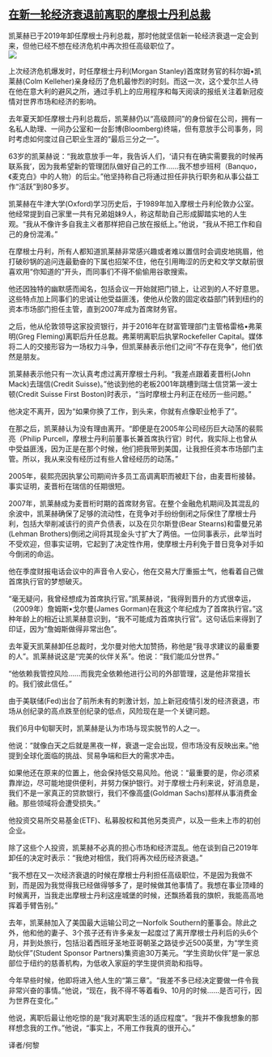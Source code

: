 <!--1595274729000-->
[在新一轮经济衰退前离职的摩根士丹利总裁](https://cn.ft.com/story/001088617?full=y)
------

<div></div><div class="story-lead">凯莱赫已于2019年卸任摩根士丹利总裁，那时他就坚信新一轮经济衰退一定会到来，但他已经不想在经济危机中再次担任高级职位了。</div><div class=" story-image image"><img src="https://thumbor.ftacademy.cn/unsafe/1340x754/https://thumbor.ftacademy.cn/unsafe/picture/9/000085029_piclink.jpg"></div><div class="story-body"><div id="story-body-container"><p>上次经济危机爆发时，时任摩根士丹利(Morgan Stanley)首席财务官的科尔姆•凯莱赫(Colm Kelleher)亲身经历了危机最惨烈的时刻。而这一次，这个爱尔兰人待在他在意大利的避风之所，通过手机上的应用程序和每天阅读的报纸关注着新冠疫情对世界市场和经济的影响。</p> <p>去年夏天卸任摩根士丹利总裁后，凯莱赫仍以“高级顾问”的身份留在公司，拥有一名私人助理、一间办公室和一台彭博(Bloomberg)终端，但有意放手公司事务，同时考虑如何度过自己职业生涯的“最后三分之一”。</p> <p>63岁的凯莱赫说：“我故意放手一年，我告诉人们，‘请只有在确实需要我的时候再联系我’，因为我希望新的管理团队做好自己的工作……我不想步班柯（Banquo，《麦克白》中的人物）的后尘。”他坚持称自己将通过担任非执行职务和从事公益工作“活跃”到80多岁。</p> <p>凯莱赫在牛津大学(Oxford)学习历史后，于1989年加入摩根士丹利伦敦办公室。他经常提到自己家里一共有兄弟姐妹9人，称这帮助自己形成脚踏实地的人生观。“我从不像许多自我主义者那样把自己放在报纸上。”他说，“我从不把工作和自己的身份混淆。”</p> <div  data-o-ads-name="mpu-middle1" class="o-ads in-article-advert" data-o-ads-formats-default="false"  data-o-ads-formats-small="FtcMobileMpu"  data-o-ads-formats-medium="FtcMpu" data-o-ads-formats-large="FtcMpu" data-o-ads-formats-extra="FtcMpu" data-o-ads-targeting="cnpos=middle1;" data-cy='[{"devices":["PC","iPhoneWeb","AndroidWeb","iPhoneApp","AndroidApp"],"pattern":"MPU","position":"Middle1","container":"mpuInStory"}]'></div><p>在摩根士丹利，所有人都知道凯莱赫非常感兴趣或者难以置信时会调皮地挑眉，他打破砂锅的追问连最勤奋的下属也招架不住，他在引用晦涩的历史和文学文献前很喜欢用“你知道的”开头，而同事们不得不偷偷用谷歌搜索。</p> <p>他还因独特的幽默感而闻名，包括会议一开始就把门锁上，让迟到的人不好意思。这些特点加上同事们的忠诚让他受益匪浅，使他从伦敦的固定收益部门转到纽约的资本市场部门担任主管，直到2007年成为首席财务官。</p> <p>之后，他从伦敦领导这家投资银行，并于2016年在财富管理部门主管格雷格•弗莱明(Greg Fleming)离职后升任总裁。弗莱明离职后执掌Rockefeller Capital。媒体将二人的交接形容为一场权力斗争，但凯莱赫表示他们之间“不存在竞争”，他们依然是朋友。</p> <p>凯莱赫表示他只有一次认真考虑过离开摩根士丹利。“我差点跟着麦晋桁(John Mack)去瑞信(Credit Suisse)。”他谈到他的老板2001年跳槽到瑞士信贷第一波士顿(Credit Suisse First Boston)时表示，“当时摩根士丹利正在经历一些问题。”</p> <p>他决定不离开，因为“如果你换了工作，到头来，你就有点像职业枪手了”。</p> <p>在那之后，凯莱赫认为没有理由离开。“即便是在2005年公司经历巨大动荡的裴熙亮（Philip Purcell，摩根士丹利前董事长兼首席执行官）时代，我实际上也曾从中受益匪浅，因为正是在那个时候，他们把我带到美国，让我担任资本市场部门主管。所以，我从来没有经历过有些人曾经经历的动荡。”</p> <div data-o-ads-name="mpu-middle2" class="o-ads in-article-advert" data-o-ads-formats-default="false"  data-o-ads-formats-small="FtcMobileMpu"  data-o-ads-formats-medium="false" data-o-ads-formats-large="false" data-o-ads-formats-extra="false" data-o-ads-targeting="cnpos=middle2;" data-cy='[{"devices":["iPhoneWeb","AndroidWeb","iPhoneApp","AndroidApp"],"pattern":"MPU","position":"Middle2","container":"mpuInStory"}]'></div><p>2005年，裴熙亮因执掌公司期间许多员工高调离职而被赶下台，由麦晋桁接替。事实证明，麦晋桁在瑞信的任期很短。</p> <p>2007年，凯莱赫成为麦晋桁时期的首席财务官。在整个金融危机期间及其混乱的余波中，凯莱赫确保了足够的流动性，在竞争对手纷纷倒闭之际保住了摩根士丹利，包括大举削减该行的资产负债表，以及在贝尔斯登(Bear Stearns)和雷曼兄弟(Lehman Brothers)倒闭之间将其现金头寸扩大了两倍。一位同事表示，此举当时不受欢迎，但事实证明，它起到了决定性作用，使摩根士丹利免于昔日竞争对手如今倒闭的命运。</p> <p>他在季度财报电话会议中的声音令人安心，他在交易大厅重振士气，他看着自己做首席执行官的梦想破灭。</p> <p>“毫无疑问，我曾经想成为首席执行官。”凯莱赫说，“我得到晋升的方式很幸运，（2009年）詹姆斯•戈尔曼(James Gorman)在我这个年纪成为了首席执行官。”这种年龄上的相近让凯莱赫意识到，“我不可能成为首席执行官”。这句话后来得到了印证，因为“詹姆斯做得非常出色”。</p> <p>去年夏天凯莱赫卸任总裁时，戈尔曼对他大加赞扬，称他是“我寻求建议的最重要的人”。凯莱赫说这是“完美的伙伴关系”。他说：“我们能瓜分世界。”</p> <div data-o-ads-name="mpu-middle3" class="o-ads in-article-advert" data-o-ads-formats-default="false"  data-o-ads-formats-small="FtcMobileMpu"  data-o-ads-formats-medium="false" data-o-ads-formats-large="false" data-o-ads-formats-extra="false" data-o-ads-targeting="cnpos=middle3;" data-cy='[{"devices":["iPhoneWeb","AndroidWeb","iPhoneApp","AndroidApp"],"pattern":"MPU","position":"Middle3","container":"mpuInStory"}]'></div><p>“他依赖我管控风险……而我完全依赖他进行公司的外部管理，这是他非常擅长的。我们彼此信任。”</p> <p>由于美联储(Fed)出台了前所未有的刺激计划，加上新冠疫情引发的经济衰退，市场从创纪录的高点跌至创纪录的低点，风险现在是一个关键问题。</p> <p>我们6月中旬聊天时，凯莱赫是认为市场与现实脱节的人之一。</p> <p>他说：“就像白天之后就是黑夜一样，衰退一定会出现，但市场没有反映出来。”他提到全球化面临的挑战、贸易争端和巨大的需求冲击。</p> <p>如果他还在原来的位置上，他会保持低交易风险。他说：“最重要的是，你必须紧靠岸边，尽可能地提供便利，并努力保护银行。对于摩根士丹利来说，好消息是，我们不是一家真正的贷款银行，我们不像高盛(Goldman Sachs)那样从事消费金融。那些领域将会遭受损失。”</p> <div data-o-ads-name="mpu-middle4" class="o-ads in-article-advert" data-o-ads-formats-default="false"  data-o-ads-formats-small="FtcMobileMpu"  data-o-ads-formats-medium="false" data-o-ads-formats-large="false" data-o-ads-formats-extra="false" data-o-ads-targeting="cnpos=middle4;" data-cy='[{"devices":["iPhoneWeb","AndroidWeb","iPhoneApp","AndroidApp"],"pattern":"MPU","position":"Middle4","container":"mpuInStory"}]'></div><p>他投资交易所交易基金(ETF)、私募股权和其他另类资产，以及一些未上市的初创企业。</p> <p>除了这些个人投资，凯莱赫不必真的担心市场和经济混乱。他在谈到自己2019年卸任的决定时表示：“我绝对相信，我们将再次经历经济衰退。”</p> <p>“我不想在又一次经济衰退的时候在摩根士丹利担任高级职位，不是因为我做不到，而是因为我觉得我已经做得够多了，是时候做其他事情了。我想在事业顶峰的时候离开，当我走出摩根士丹利这座城堡的时候，还飘扬着我的旗帜，我能高高地挥着手臂告别。”</p> <p>去年，凯莱赫加入了美国最大运输公司之一Norfolk Southern的董事会。除此之外，他和他的妻子、3个孩子还有许多亲友一起度过了离开摩根士丹利后的头6个月，并到处旅行，包括沿着西班牙圣地亚哥朝圣之路徒步近500英里，为“学生资助伙伴”(Student Sponsor Partners)集资逾30万美元。“学生资助伙伴”是一家总部位于纽约的慈善机构，为低收入家庭的学生提供资助和指导。</p> <p>今年早些时候，他即将进入他人生的“第三章”。“我差不多已经决定要做一件令我非常兴奋的事情。”他说，“现在，我不得不等着看9、10月的时候……是否可行，因为世界在变化。”</p> <div data-o-ads-name="mpu-middle5" class="o-ads in-article-advert" data-o-ads-formats-default="false"  data-o-ads-formats-small="FtcMobileMpu"  data-o-ads-formats-medium="false" data-o-ads-formats-large="false" data-o-ads-formats-extra="false" data-o-ads-targeting="cnpos=middle5;" data-cy='[{"devices":["iPhoneWeb","AndroidWeb","iPhoneApp","AndroidApp"],"pattern":"MPU","position":"Middle4","container":"mpuInStory"}]'></div><p>他说，离职后最让他吃惊的是“我对离职生活的适应程度”。“我并不像我想象的那样想念我的工作。”他说，“事实上，不用工作我真的很开心。”</p> <p>译者/何黎</p> </div><div class="clearfloat"></div></div>
